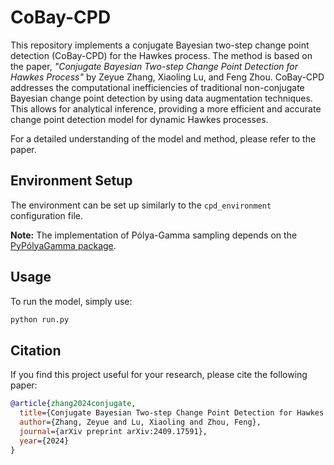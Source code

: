 # CoBay-CPD

This repository implements a conjugate Bayesian two-step change point detection (CoBay-CPD) for the Hawkes process. The method is based on the paper, _"Conjugate Bayesian Two-step Change Point Detection for Hawkes Process"_ by Zeyue Zhang, Xiaoling Lu, and Feng Zhou. CoBay-CPD addresses the computational inefficiencies of traditional non-conjugate Bayesian change point detection by using data augmentation techniques. This allows for analytical inference, providing a more efficient and accurate change point detection model for dynamic Hawkes processes.

For a detailed understanding of the model and method, please refer to the paper.

## Environment Setup

The environment can be set up similarly to the `cpd_environment` configuration file. 

**Note:** The implementation of Pólya-Gamma sampling depends on the [PyPólyaGamma package](https://github.com/slinderman/pypolyagamma).

## Usage

To run the model, simply use:
```bash
python run.py
```

## Citation

If you find this project useful for your research, please cite the following paper:

```bibtex
@article{zhang2024conjugate,
  title={Conjugate Bayesian Two-step Change Point Detection for Hawkes Process},
  author={Zhang, Zeyue and Lu, Xiaoling and Zhou, Feng},
  journal={arXiv preprint arXiv:2409.17591},
  year={2024}
}
```

